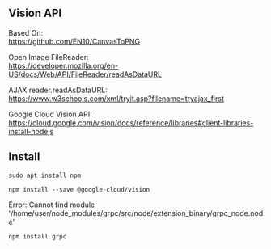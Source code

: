 Vision API
-

Based On:   
https://github.com/EN10/CanvasToPNG 

Open Image FileReader:  
https://developer.mozilla.org/en-US/docs/Web/API/FileReader/readAsDataURL

AJAX    reader.readAsDataURL:   
https://www.w3schools.com/xml/tryit.asp?filename=tryajax_first

Google Cloud Vision API:    
https://cloud.google.com/vision/docs/reference/libraries#client-libraries-install-nodejs

Install
-

    sudo apt install npm

    npm install --save @google-cloud/vision

Error: Cannot find module 
'/home/user/node_modules/grpc/src/node/extension_binary/grpc_node.node'

    npm install grpc